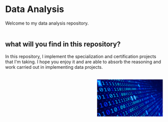 # Data Analysis

Welcome to my data analysis repository. 
 <br/>
  <br/>
## what will you find in this repository?

In this repository, I implement the specialization and certification projects that I'm taking. I hope you enjoy it and are able to absorb the reasoning and work carried out in implementing data projects.
 <br/>
 <br/>

<img width="210px" align="right"  src="https://github.com/julianasantimaria/dataAnalysis/blob/HTML/modulo1/dados.gif">

 <br/>

